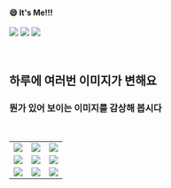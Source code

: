 <!--
#### 📫 How to reach me?
<a href="mailto:thquddnr123@gmail.com">
    <img 
        src="https://img.shields.io/badge/Gmail-d14836?style=flat-square&logo=Gmail&logoColor=white&link=mailto:thquddnr123@gmail.com"
        style="height : auto; margin-left : 60px; margin-right : 60px;"/>
</a>
-->
#### 😄 It's Me!!!

<a href="https://cybecho.notion.site/SBU-s-Archives-854ccd3338c2456a867956f26143998a" target="_blank"><img src="https://img.shields.io/badge/Portfolio-303030?style=for-the-badge&logo=Notion&logoColor=white"/></a>
<a href="https://www.instagram.com/junk_warrior_vintage/" target="_blank"><img src="https://img.shields.io/badge/@junk_warrir_vintage-E4405F?style=for-the-badge&logo=Instagram&logoColor=white"/></a>
<a href="https://www.behance.net/thquddnr125654" target="_blank"><img src="https://img.shields.io/badge/Behance-1769FF?style=for-the-badge&logo=Behance&logoColor=white"/></a>

</br>

## 하루에 여러번 이미지가 변해요
### 뭔가 있어 보이는 이미지를 감상해 봅시다

<!--
마크업 바로보기 사이트
https://dillinger.io/ 
-->
  <br/> <table>
<tr>
<td><a href='https://kimjongillookingatthings.tumblr.com/'><img src='https://www.random-art.org/img/large/435527.jpg'></a></td>
<td><a href='https://pointerpointer.com/'><img src='https://www.random-art.org/img/large/435528.jpg'></a></td>
<td><a href='https://binarypiano.com/'><img src='https://www.random-art.org/img/large/435633.jpg'></a></td>
</tr>
<tr>
<td><a href='http://www.omglasergunspewpewpew.com/'><img src='https://www.random-art.org/img/large/435594.jpg'></a></td>
<td><a href='https://name.ho9.me/'><img src='https://www.random-art.org/img/large/435566.jpg'></a></td>
<td><a href='https://www.cameronsworld.net'><img src='https://www.random-art.org/img/large/435529.jpg'></a></td>
</tr>
<tr>
<td><a href='https://img.theqoo.net/img/rjIus.jpg'><img src='https://www.random-art.org/img/large/435628.jpg'></a></td>
<td><a href='https://www.omfgdogs.com/#'><img src='https://www.random-art.org/img/large/435547.jpg'></a></td>
<td><a href='https://longdogechallenge.com/'><img src='https://www.random-art.org/img/large/435586.jpg'></a></td>
</tr>
</table>
